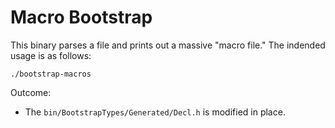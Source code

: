 # Macro Bootstrap

This binary parses a file and prints out a massive "macro file." The indended
usage is as follows:

```shell
./bootstrap-macros
```

Outcome:

 - The `bin/BootstrapTypes/Generated/Decl.h` is modified in place.